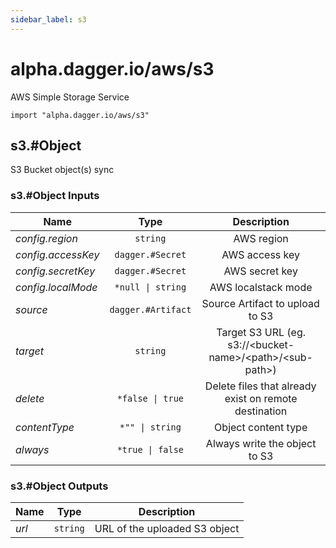 ```yaml
---
sidebar_label: s3
---
```


# alpha.dagger.io/aws/s3

AWS Simple Storage Service

```cue
import "alpha.dagger.io/aws/s3"
```

## s3.#Object

S3 Bucket object(s) sync

### s3.#Object Inputs

| Name                 | Type                  | Description                                                      |
| -------------        |:-------------:        |:-------------:                                                   |
|*config.region*       | `string`              |AWS region                                                        |
|*config.accessKey*    | `dagger.#Secret`      |AWS access key                                                    |
|*config.secretKey*    | `dagger.#Secret`      |AWS secret key                                                    |
|*config.localMode*    | `*null \| string`     |AWS localstack mode                                               |
|*source*              | `dagger.#Artifact`    |Source Artifact to upload to S3                                   |
|*target*              | `string`              |Target S3 URL (eg. s3://\<bucket-name\>/\<path\>/\<sub-path\>)    |
|*delete*              | `*false \| true`      |Delete files that already exist on remote destination             |
|*contentType*         | `*"" \| string`       |Object content type                                               |
|*always*              | `*true \| false`      |Always write the object to S3                                     |

### s3.#Object Outputs

| Name             | Type              | Description                     |
| -------------    |:-------------:    |:-------------:                  |
|*url*             | `string`          |URL of the uploaded S3 object    |
